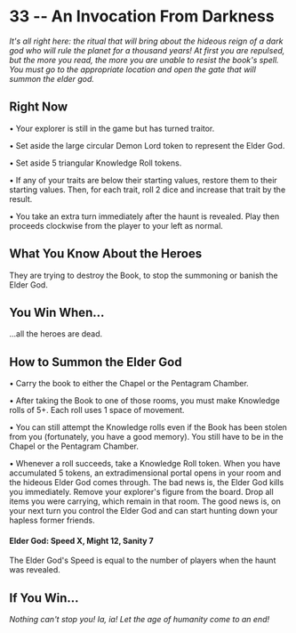 # 33 -- An Invocation From Darkness

_It's all right here: the ritual that will bring about the hideous reign of a dark god who will rule the planet for a thousand years! At first you are repulsed, but the more you read, the more you are unable to resist the book's spell. You must go to the appropriate location and open the gate that will summon the elder god._

## Right Now

• Your explorer is still in the game but has turned traitor.

• Set aside the large circular Demon Lord token to represent the Elder God.

• Set aside 5 triangular Knowledge Roll tokens.

• If any of your traits are below their starting values, restore them to their starting values. Then, for each trait, roll 2 dice and increase that trait by the result.

• You take an extra turn immediately after the haunt is revealed. Play then proceeds clockwise from the player to your left as normal.

## What You Know About the Heroes

They are trying to destroy the Book, to stop the summoning or banish the Elder God.

## You Win When...

...all the heroes are dead.

## How to Summon the Elder God

• Carry the book to either the Chapel or the Pentagram Chamber.

• After taking the Book to one of those rooms, you must make Knowledge rolls of 5+. Each roll uses 1 space of movement.

• You can still attempt the Knowledge rolls even if the Book has been stolen from you (fortunately, you have a good memory). You still have to be in the Chapel or the Pentagram Chamber.

• Whenever a roll succeeds, take a Knowledge Roll token. When you have accumulated 5 tokens, an extradimensional portal opens in your room and the hideous Elder God comes through. The bad news is, the Elder God kills you immediately. Remove your explorer's figure from the board. Drop all items you were carrying, which remain in that room. The good news is, on your next turn you control the Elder God and can start hunting down your hapless former friends.

#### Elder God: Speed X, Might 12, Sanity 7

The Elder God's Speed is equal to the number of players when the haunt was revealed.

## If You Win...

_Nothing can't stop you! Ia, ia! Let the age of humanity come to an end!_